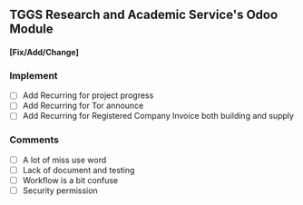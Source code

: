 ## TGGS Research and Academic Service's Odoo Module


#### [Fix/Add/Change]


### Implement
- [ ] Add Recurring for project progress
- [ ] Add Recurring for Tor announce
- [ ] Add Recurring for Registered Company Invoice both building and supply

### Comments
- [ ] A lot of miss use word
- [ ] Lack of document and testing
- [ ] Workflow is a bit confuse
- [ ] Security permission

